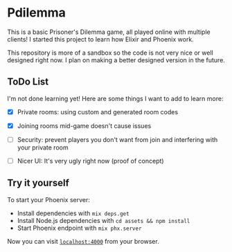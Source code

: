 # Pdilemma

This is a basic Prisoner's Dilemma game, all played online with multiple clients! I started this project to learn how Elixir and Phoenix work.

This repository is more of a sandbox so the code is not very nice or well designed right now. I plan on making a better designed version in the future.

## ToDo List

I'm not done learning yet! Here are some things I want to add to learn more:

- [x] Private rooms: using custom and generated room codes

- [x] Joining rooms mid-game doesn't cause issues

- [ ] Security: prevent players you don't want from 
join and interfering with your private room

- [ ] Nicer UI: It's very ugly right now (proof of concept)

## Try it yourself

To start your Phoenix server:

  * Install dependencies with `mix deps.get`
  * Install Node.js dependencies with `cd assets && npm install`
  * Start Phoenix endpoint with `mix phx.server`

Now you can visit [`localhost:4000`](http://localhost:4000) from your browser.
